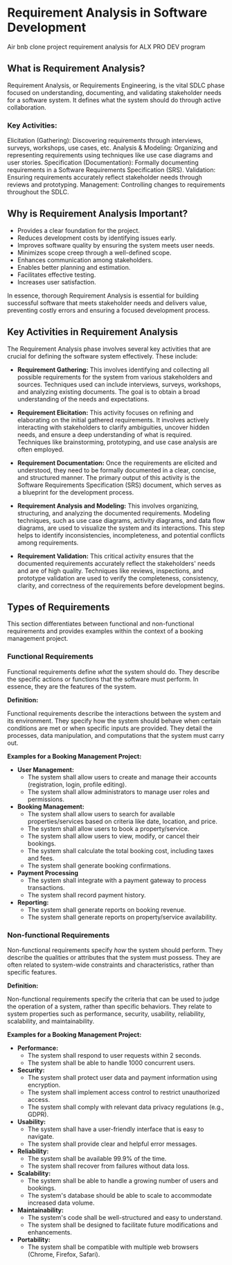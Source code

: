 # Requirement Analysis in Software Development
Air bnb clone project requirement analysis for ALX PRO DEV program

## What is Requirement Analysis?

Requirement Analysis, or Requirements Engineering, is the vital SDLC phase focused on understanding, documenting, and validating stakeholder needs for a software system. It defines what the system should do through active collaboration.

### Key Activities:
Elicitation (Gathering): Discovering requirements through interviews, surveys, workshops, use cases, etc.
Analysis & Modeling: Organizing and representing requirements using techniques like use case diagrams and user stories.
Specification (Documentation): Formally documenting requirements in a Software Requirements Specification (SRS).
Validation: Ensuring requirements accurately reflect stakeholder needs through reviews and prototyping.
Management: Controlling changes to requirements throughout the SDLC.

## Why is Requirement Analysis Important?
* Provides a clear foundation for the project.
* Reduces development costs by identifying issues early.
* Improves software quality by ensuring the system meets user needs.
* Minimizes scope creep through a well-defined scope.
* Enhances communication among stakeholders.
* Enables better planning and estimation.
* Facilitates effective testing.
* Increases user satisfaction.

In essence, thorough Requirement Analysis is essential for building successful software that meets stakeholder needs and delivers value, preventing costly errors and ensuring a focused development process.

## Key Activities in Requirement Analysis

The Requirement Analysis phase involves several key activities that are crucial for defining the software system effectively. These include:

* **Requirement Gathering:** This involves identifying and collecting all possible requirements for the system from various stakeholders and sources. Techniques used can include interviews, surveys, workshops, and analyzing existing documents. The goal is to obtain a broad understanding of the needs and expectations.

* **Requirement Elicitation:** This activity focuses on refining and elaborating on the initial gathered requirements. It involves actively interacting with stakeholders to clarify ambiguities, uncover hidden needs, and ensure a deep understanding of what is required. Techniques like brainstorming, prototyping, and use case analysis are often employed.

* **Requirement Documentation:** Once the requirements are elicited and understood, they need to be formally documented in a clear, concise, and structured manner. The primary output of this activity is the Software Requirements Specification (SRS) document, which serves as a blueprint for the development process.

* **Requirement Analysis and Modeling:** This involves organizing, structuring, and analyzing the documented requirements. Modeling techniques, such as use case diagrams, activity diagrams, and data flow diagrams, are used to visualize the system and its interactions. This step helps to identify inconsistencies, incompleteness, and potential conflicts among requirements.

* **Requirement Validation:** This critical activity ensures that the documented requirements accurately reflect the stakeholders' needs and are of high quality. Techniques like reviews, inspections, and prototype validation are used to verify the completeness, consistency, clarity, and correctness of the requirements before development begins.

## Types of Requirements

This section differentiates between functional and non-functional requirements and provides examples within the context of a booking management project.

### Functional Requirements

Functional requirements define *what* the system should do. They describe the specific actions or functions that the software must perform. In essence, they are the features of the system.

**Definition:**

Functional requirements describe the interactions between the system and its environment. They specify how the system should behave when certain conditions are met or when specific inputs are provided. They detail the processes, data manipulation, and computations that the system must carry out.

**Examples for a Booking Management Project:**

* **User Management:**
    * The system shall allow users to create and manage their accounts (registration, login, profile editing).
    * The system shall allow administrators to manage user roles and permissions.
* **Booking Management:**
    * The system shall allow users to search for available properties/services based on criteria like date, location, and price.
    * The system shall allow users to book a property/service.
    * The system shall allow users to view, modify, or cancel their bookings.
    * The system shall calculate the total booking cost, including taxes and fees.
    * The system shall generate booking confirmations.
* **Payment Processing**
    * The system shall integrate with a payment gateway to process transactions.
    * The system shall record payment history.
* **Reporting:**
    * The system shall generate reports on booking revenue.
    * The system shall generate reports on property/service availability.
  

### Non-functional Requirements

Non-functional requirements specify *how* the system should perform. They describe the qualities or attributes that the system must possess. They are often related to system-wide constraints and characteristics, rather than specific features.

**Definition:**

Non-functional requirements specify the criteria that can be used to judge the operation of a system, rather than specific behaviors. They relate to system properties such as performance, security, usability, reliability, scalability, and maintainability.

**Examples for a Booking Management Project:**

* **Performance:**
    * The system shall respond to user requests within 2 seconds.
    * The system shall be able to handle 1000 concurrent users.
* **Security:**
    * The system shall protect user data and payment information using encryption.
    * The system shall implement access control to restrict unauthorized access.
    * The system shall comply with relevant data privacy regulations (e.g., GDPR).
* **Usability:**
    * The system shall have a user-friendly interface that is easy to navigate.
    * The system shall provide clear and helpful error messages.
* **Reliability:**
    * The system shall be available 99.9% of the time.
    * The system shall recover from failures without data loss.
* **Scalability:**
    * The system shall be able to handle a growing number of users and bookings.
    * The system's database should be able to scale to accommodate increased data volume.
* **Maintainability:**
    * The system's code shall be well-structured and easy to understand.
    * The system shall be designed to facilitate future modifications and enhancements.
* **Portability:**
    * The system shall be compatible with multiple web browsers (Chrome, Firefox, Safari).
